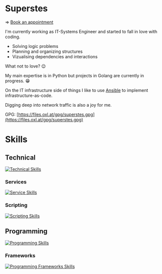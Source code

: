 # Superstes

=> [Book an appointment](https://calendar.app.google/YGwfKpmZCfPorFFK6)

I'm currently working as IT-Systems Engineer and started to fall in love with coding.

* Solving logic problems
* Planning and organizing structures
* Vizualising dependencies and interactions

What not to love? :wink:


My main expertise is in Python but projects in Golang are currently in progress. :grin:


On the IT infrastructure side of things I like to use [Ansible](https://www.ansible.com/) to implement infrastructure-as-code.

Digging deep into network traffic is also a joy for me.

GPG: [https://files.oxl.at/gpg/superstes.gpg](https://files.oxl.at/gpg/superstes.gpg)

# Skills

## Technical

[![Technical Skills](https://skillicons.dev/icons?i=ansible,linux,debian,docker)](#)

### Services

[![Service Skills](https://skillicons.dev/icons?i=git,sqlite,mysql,prometheus,grafana,nginx,rabbitmq,redis)](#)

### Scripting

[![Scripting Skills](https://skillicons.dev/icons?i=bash,regex,powershell,lua)](#)

## Programming

[![Programming Skills](https://skillicons.dev/icons?i=go,py,js,html,css)](#)


### Frameworks

[![Programming Frameworks Skills](https://skillicons.dev/icons?i=django,flask,threejs,svelte)](#)
